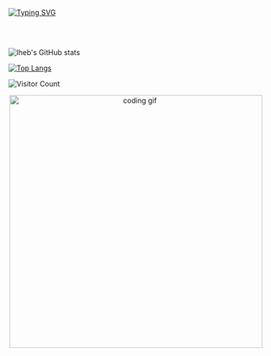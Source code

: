 [![Typing SVG](https://readme-typing-svg.herokuapp.com?font=Fira+Code&size=24&duration=3000&pause=1000&color=4CAF50&vCenter=true&multiline=true&width=500&lines=Hello%2C+I'm+Iheb+Lafi;Software+Engineer+%7C+Fullstack+Dev+%7C+DevOps+Enthusiast)](https://git.io/typing-svg)

<br><br>



![Iheb's GitHub stats](https://github-readme-stats.vercel.app/api?username=iheblafi&show_icons=true&theme=tokyonight)


[![Top Langs](https://github-readme-stats.vercel.app/api/top-langs/?username=iheblafi&layout=compact)](https://github.com/anuraghazra/github-readme-stats)

![Visitor Count](https://komarev.com/ghpvc/?username=iheblafi&style=flat-square&color=blue)

<p align="center">
  <img src="https://media.giphy.com/media/qgQUggAC3Pfv687qPC/giphy.gif" alt="coding gif" width="500"/>
</p>
